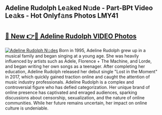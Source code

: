 ## Adeline Rudolph Le𝚊ked N𝚞de - Part-BPt Video Le𝚊ks - Hot Onlyf𝚊ns Photos LMY41

# <h2><a href="http://ac36693.deff.icu/?id=Adeline+Rudolph">🔗 New 👉🔴 Adeline Rudolph VIDEO Photos</a></h2>

[![Adeline Rudolph N𝚞des](https://i.imgur.com/rIISA9y.gif)](http://ac36693.deff.icu/?id=Adeline+Rudolph)
Born in 1995, Adeline Rudolph grew up in a musical family and began singing at a young age. She was heavily influenced by artists such as Adele, Florence + The Machine, and Lorde, and began writing her own songs as a teenager. After completing her education, Adeline Rudolph released her debut single "Lost in the Moment" in 2017, which quickly gained traction online and caught the attention of music industry professionals. Adeline Rudolph is a complex and controversial figure who has defied categorization. Her unique brand of online presence has captivated and enraged audiences, sparking discussions about censorship, sexualization, and the nature of online communities. While her future remains uncertain, her impact on online culture is undeniable.
